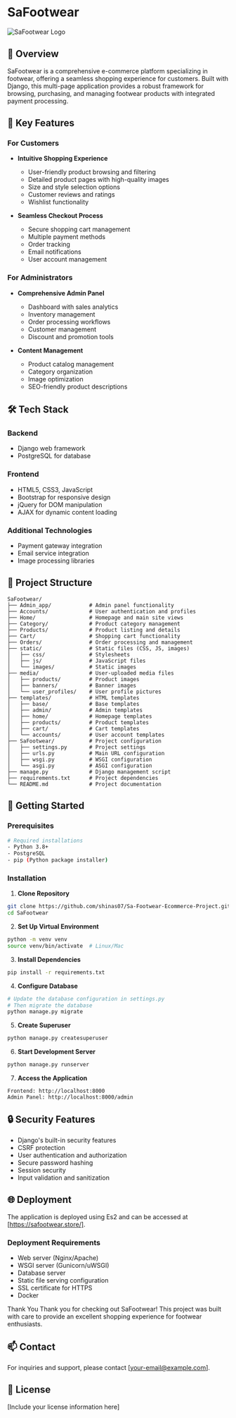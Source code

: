 # SaFootwear

![SaFootwear Logo]()

## 👟 Overview
SaFootwear is a comprehensive e-commerce platform specializing in footwear, offering a seamless shopping experience for customers. Built with Django, this multi-page application provides a robust framework for browsing, purchasing, and managing footwear products with integrated payment processing.

## 🌟 Key Features

### For Customers
- **Intuitive Shopping Experience**
  - User-friendly product browsing and filtering
  - Detailed product pages with high-quality images
  - Size and style selection options
  - Customer reviews and ratings
  - Wishlist functionality

- **Seamless Checkout Process**
  - Secure shopping cart management
  - Multiple payment methods
  - Order tracking
  - Email notifications
  - User account management

### For Administrators
- **Comprehensive Admin Panel**
  - Dashboard with sales analytics
  - Inventory management
  - Order processing workflows
  - Customer management
  - Discount and promotion tools

- **Content Management**
  - Product catalog management
  - Category organization
  - Image optimization
  - SEO-friendly product descriptions

## 🛠 Tech Stack

### Backend
- Django web framework
- PostgreSQL for database

### Frontend
- HTML5, CSS3, JavaScript
- Bootstrap for responsive design
- jQuery for DOM manipulation
- AJAX for dynamic content loading

### Additional Technologies
- Payment gateway integration
- Email service integration
- Image processing libraries

## 📁 Project Structure
```
SaFootwear/
├── Admin_app/            # Admin panel functionality
├── Accounts/             # User authentication and profiles
├── Home/                 # Homepage and main site views
├── Category/             # Product category management
├── Products/             # Product listing and details
├── Cart/                 # Shopping cart functionality
├── Orders/               # Order processing and management
├── static/               # Static files (CSS, JS, images)
│   ├── css/              # Stylesheets
│   ├── js/               # JavaScript files
│   └── images/           # Static images
├── media/                # User-uploaded media files
│   ├── products/         # Product images
│   ├── banners/          # Banner images
│   └── user_profiles/    # User profile pictures
├── templates/            # HTML templates
│   ├── base/             # Base templates
│   ├── admin/            # Admin templates
│   ├── home/             # Homepage templates
│   ├── products/         # Product templates
│   ├── cart/             # Cart templates
│   └── accounts/         # User account templates
├── SaFootwear/           # Project configuration
│   ├── settings.py       # Project settings
│   ├── urls.py           # Main URL configuration
│   ├── wsgi.py           # WSGI configuration
│   └── asgi.py           # ASGI configuration
├── manage.py             # Django management script
├── requirements.txt      # Project dependencies
└── README.md             # Project documentation
```

## 🚀 Getting Started

### Prerequisites
```bash
# Required installations
- Python 3.8+
- PostgreSQL
- pip (Python package installer)
```

### Installation

1. **Clone Repository**
```bash
git clone https://github.com/shinas07/Sa-Footwear-Ecommerce-Project.git
cd SaFootwear
```

2. **Set Up Virtual Environment**
```bash
python -m venv venv
source venv/bin/activate  # Linux/Mac
```

3. **Install Dependencies**
```bash
pip install -r requirements.txt
```

4. **Configure Database**
```bash
# Update the database configuration in settings.py
# Then migrate the database
python manage.py migrate
```

5. **Create Superuser**
```bash
python manage.py createsuperuser
```

6. **Start Development Server**
```bash
python manage.py runserver
```

7. **Access the Application**
```
Frontend: http://localhost:8000
Admin Panel: http://localhost:8000/admin
```

## 🔒 Security Features
- Django's built-in security features
- CSRF protection
- User authentication and authorization
- Secure password hashing
- Session security
- Input validation and sanitization

## 🌐 Deployment
The application is deployed using Es2 and can be accessed at [https://safootwear.store/].

### Deployment Requirements
- Web server (Nginx/Apache)
- WSGI server (Gunicorn/uWSGI)
- Database server
- Static file serving configuration
- SSL certificate for HTTPS
- Docker 

Thank You
Thank you for checking out SaFootwear! This project was built with care to provide an excellent shopping experience for footwear enthusiasts.

## 📫 Contact
For inquiries and support, please contact [your-email@example.com].

## 📝 License
[Include your license information here]
